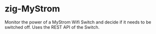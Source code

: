 # zig-MyStrom
Monitor the power of a MyStrom Wifi Switch and decide if it needs to be switched off.
Uses the REST API of the Switch.
